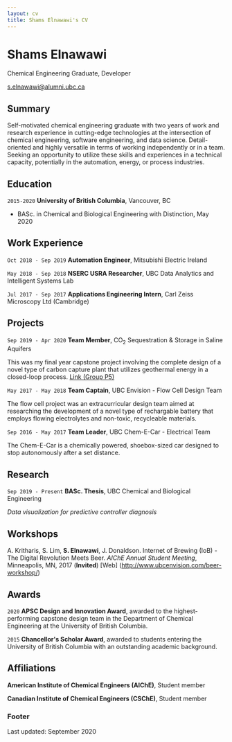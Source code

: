```yaml
---
layout: cv
title: Shams Elnawawi's CV
---
```

# Shams Elnawawi
Chemical Engineering Graduate, Developer

<div id="webaddress">
<a href="mailto:s.elnawawi@alumni.ubc.ca">s.elnawawi@alumni.ubc.ca</a>
</div>

## Summary

Self-motivated chemical engineering graduate with two years of work and research experience in cutting-edge technologies at the intersection of chemical engineering, software engineering, and data science. Detail-oriented and highly versatile in terms of working independently or in a team. Seeking an opportunity to utilize these skills and experiences in a technical capacity, potentially in the automation, energy, or process industries.

<!-- Career interests:
- automation, energy, process industries, water treatment

Research interests:
- process automation
- machine learning
- data visualization
- process engineering and how it can be improved by ML and data viz
- process design -->

<!-- Experience:
1. DAIS
    - Goal was to apply machine learning in order to analyze, predict, and potentially solve problems with chemical processes
    - Teck: applied neural networks to see how specific biological groups affect selenium amounts in water
    - Alexnet: applied transfer learning to the sanofi dataset to try and extract patterns from the data that were not available from previous, less advanced analyses
    - BBA: applied recurrent networks to try and predict when specific process variables will experience faults
2. Mitsubishi
    - Depuy: pilot project to use new data analytics hardware (MELIPC) to analyze and predict behaviour of CNC machines
        - the goal was to use the analytical methods to predict CNC process faults, using MT analysis and other ML methods
    - Robots: investigating how feasible it is to implement them in different production facilities (pallets, medical devices)
        - Also revising robot training material for clients
    - HEat pump data: led a project to visualize historical data
    - Acutrace: led a project to visualize real time electrical data

- experience in various aspects of automation and advanced process control, such as MPC data analytics, PLC and robot programming, and real-time data visualization.
- research experience in the applications of data analytics in process industries, specifically in machine learning algorithms and their usage with biological and electrical process data.
- my research experience is essentially at the intersection of chemical engineering, data science, and software engineering.

what are my best qualities?
- self-motivated
- learn very quickly
- can work well independently and in a team
- strong communication skills
- strong attention to detail -->

<!-- ## Objective

Looking for suitable opportunities to start my career, possibly in automation, energy, or process industries. 

### Research interests

Cooling, power series, optics, alchemy, planetary motions, apples. -->

## Education

`2015-2020`
__University of British Columbia__, Vancouver, BC
- BASc. in Chemical and Biological Engineering with Distinction, May 2020

<!-- `June 1661 - now`
__Trinity College, Cambridge__

- Sizar

`1667 - death`
__Trinity College, Cambridge__

- Fellow -->

## Work Experience

`Oct 2018 - Sep 2019`
__Automation Engineer__, Mitsubishi Electric Ireland
    
<!-- - Directed a data visualization project for analyzing real-time data using Mitsubishi SCADA software;
    - Coordinated with hardware suppliers and IT personnel to ensure hardware functionality and compliance with IT policy;
    - Utilized SCADA and CAD software to create a framework for the final visualization;
- Simulated industrial robots to evaluate the feasibility of their implementation in multiple production facilities;
    - Created accurate simulation environments using CAD software, ensuring satisfaction of design requirements;
    - Optimized robot positioning and workflow to achieve robot performance targets;
- Collaborated with team members to revise training material for Mitsubishi robot software; -->

`May 2018 - Sep 2018`
__NSERC USRA Researcher__, UBC Data Analytics and Intelligent Systems Lab

<!-- Details:

- Worked closely with PhD students to develop innovative solutions to real industry problems;
- Implemented deep and recurrent neural networks to analyze and predict process behaviour using TensorFlow;
- Utilized TensorBoard to create interactive visualizations for presentation of results;
- Redesigned and maintained the research group website using Jekyll and git;
- Created detailed presentation material for the 2018 ADCHEM conference using LaTeX; -->

`Jul 2017 - Sep 2017`
__Applications Engineering Intern__, Carl Zeiss Microscopy Ltd (Cambridge)

<!-- Details:

- Tested SEM (Scanning Electron Microscopy) programs and equipment for bugs, thereby improving speed of R&D bug fixes;
- Designed a generic workflow regarding new products, ensuring effective communication between departments;
- Automated timesheet processing using Excel and VBA, leading to increased productivity and consistency of reported data; -->

## Projects

`Sep 2019 - Apr 2020`
__Team Member__, CO<sub>2</sub> Sequestration & Storage in Saline Aquifers

This was my final year capstone project involving the complete design of a novel type of carbon capture plant that utilizes geothermal energy in a closed-loop process. [Link (Group P5)](https://www.chbe.ubc.ca/academics/undergraduate/programs/capstone-design-projects/)

<!-- - Synthesized, designed, and optimized required chemical processes;
- Created, reviewed, and presented process flow diagrams, piping & instrumentation diagrams, and process control structures;
- Calculated equipment sizes for pumps, reactors, compressors, etc.;
- Analyzed project economics and environmental impacts;
- Planned plant layout and created a 3D CAD representation
- Received the *APSC Design and Innovation Award*, awarded to the highest-performing team; -->

`May 2017 - May 2018`
__Team Captain__, UBC Envision - Flow Cell Design Team

The flow cell project was an extracurricular design team aimed at researching the development of a novel type of rechargable battery that employs flowing electrolytes and non-toxic, recycleable materials.

<!-- - Designed experiments for analysis and optimization of battery performance;
- Led meetings to coordinate with lab, cell design, and coding teams;
- Managed finances, schedules, lab spaces, and project logistics; -->

`Sep 2016 - May 2017`
__Team Leader__, UBC Chem-E-Car - Electrical Team

The Chem-E-Car is a chemically powered, shoebox-sized car designed to stop autonomously after a set distance.

<!-- - Led five engineering students to design and test the car's electrical system, ensuring the satisfaction of design requirements;
- Taught and assisted the team with microcontroller circuit design;
- Managed finances, lab spaces, equipment, and logistics; -->

## Research
`Sep 2019 - Present`
__BASc. Thesis__, UBC Chemical and Biological Engineering

*Data visualization for predictive controller diagnosis*

## Workshops
A. Kritharis, S. Lim, __S. Elnawawi__, J. Donaldson. Internet of Brewing (IoB) - The Digital Revolution Meets Beer. *AIChE Annual Student Meeting*, Minneapolis, MN, 2017 (__Invited__) [Web] (http://www.ubcenvision.com/beer-workshop/)


## Awards

`2020`
**APSC Design and Innovation Award**, awarded to the highest-performing capstone design team in the Department of Chemical Engineering at the University of British Columbia.

`2015`
**Chancellor's Scholar Award**, awarded to students entering the University of British Columbia with an outstanding academic background.

## Affiliations

__American Institute of Chemical Engineers (AIChE)__, Student member

__Canadian Institute of Chemical Engineers (CSChE)__, Student member


<!-- ## Publications -->

<!-- A list is also available [online](http://scholar.google.co.uk/citations?user=LTOTl0YAAAAJ) -->
<!-- 
### Journals

`1669`
Newton Sir I, De analysi per æquationes numero terminorum infinitas. 

`1669`
Lectiones opticæ.

etc. etc. etc. -->


### Footer

Last updated: September 2020


